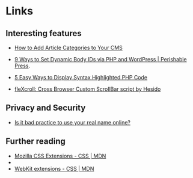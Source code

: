 Links
======


## Interesting features

 - [How to Add Article Categories to Your CMS](http://www.elated.com/articles/add-article-categories-to-your-cms/)

 - [9 Ways to Set Dynamic Body IDs via PHP and WordPress | Perishable Press](http://perishablepress.com/dynamic-body-class-id-php-wordpress/).
 - [5 Easy Ways to Display Syntax Highlighted PHP Code](http://perishablepress.com/5-easy-ways-to-display-syntax-highlighted-php-code/)
 - [fleXcroll: Cross Browser Custom ScrollBar script by Hesido](http://www.hesido.com/web.php?page=customscrollbar)

## Privacy and Security



 - [Is it bad practice to use your real name online?](http://security.stackexchange.com/questions/46569/is-it-bad-practice-to-use-your-real-name-online)


## Further reading

 - [Mozilla CSS Extensions - CSS | MDN](https://developer.mozilla.org/en-US/docs/Web/CSS/Reference/Mozilla_Extensions)
 - [](https://developer.mozilla.org/en-US/docs/Web/CSS/Reference/Webkit_Extensions)
 - [WebKit extensions - CSS | MDN](https://developer.mozilla.org/en-US/docs/Web/CSS/Reference/Webkit_Extensions)
